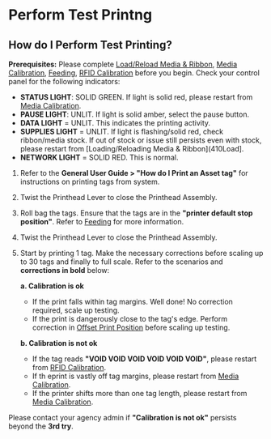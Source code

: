 # Perform Test Printng

## How do I Perform Test Printing?

**Prerequisites:** Please complete [Load/Reload Media & Ribbon](410Load), [Media Calibration](410MediaCali), [Feeding](410Feeding), [RFID Calibration](410RFIDCali) before you begin.
Check your control panel for the following indicators:

- **STATUS LIGHT**: SOLID GREEN. If light is solid red, please restart from [Media Calibration](410MediaCali).
- **PAUSE LIGHT**: UNLIT. If light is solid amber, select the pause button.
- **DATA LIGHT** = UNLIT. This indicates the printing activity.
- **SUPPLIES LIGHT** = UNLIT. If light is flashing/solid red, check ribbon/media stock. If out of stock or issue still persists even with stock, please restart from [Loading/Reloading Media & Ribbon](410Load].
- **NETWORK LIGHT** = SOLID RED. This is normal.

1. Refer to the **General User Guide > "How do I Print an Asset tag"** for instructions on printing tags from system.

2. Twist the Printhead Lever to close the Printhead Assembly.

3. Roll bag the tags. Ensure that the tags are in the **"printer default stop position"**. Refer to [Feeding](410Feeding) for more information.

4. Twist the Printhead Lever to close the Printhead Assembly.

5. Start by printing 1 tag. Make the necessary corrections before scaling up to 30 tags and finally to full scale. 
Refer to the scenarios and **corrections in bold** below:

     **a. Calibration is ok**
     - If the print falls within tag margins. Well done! No correction required, scale up testing.
     - If the print is dangerously close to the tag's edge. Perform correction in [Offset Print Position](410Offset) before scaling up testing.

     **b. Calibration is not ok**
     - If the tag reads **"VOID VOID VOID VOID VOID VOID"**, please restart from [RFID Calibration](410RFIDCali).
     - If th eprint is vastly off tag margins, please restart from [Media Calibration](410MediaCali).
     - If the printer shifts more than one tag length, please restart from [Media Calibration](410MediaCali).

Please contact your agency admin if **"Calibration is not ok"** persists beyond the **3rd try**.